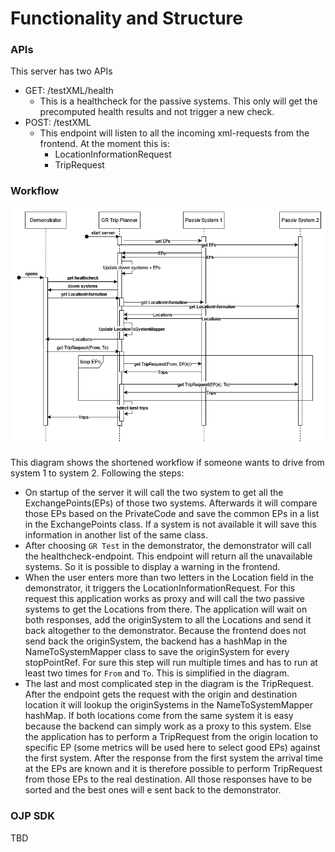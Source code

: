 # Functionality and Structure

### APIs

This server has two APIs
- GET: /testXML/health
    - This is a healthcheck for the passive systems. This only will get the precomputed health results and not trigger a new check.
- POST: /testXML
    - This endpoint will listen to all the incoming xml-requests from the frontend. At the moment this is:
        - LocationInformationRequest
        - TripRequest
    
### Workflow

![Sequence diagram](./img/Sequenzdiagram.png)

This diagram shows the shortened workflow if someone wants to drive from system 1 to system 2. Following the steps:
 - On startup of the server it will call the two system to get all the ExchangePoints(EPs) of those two systems.
   Afterwards it will compare those EPs based on the PrivateCode and save the common EPs in a list in the ExchangePoints class.
   If a system is not available it will save this information in another list of the same class.
 - After choosing `GR Test` in the demonstrator, the demonstrator will call the healthcheck-endpoint. This endpoint
   will return all the unavailable systems. So it is possible to display a warning in the frontend.
 - When the user enters more than two letters in the Location field in the demonstrator, it triggers the 
   LocationInformationRequest. For this request this application works as proxy and will call the two passive systems 
   to get the Locations from there. The application will wait on both responses, add the originSystem to all the Locations
   and send it back altogether to the demonstrator. Because the frontend does not send back the originSystem, the backend 
   has a hashMap in the NameToSystemMapper class to save the originSystem for every stopPointRef. For sure this step 
   will run multiple times and has to run at least two times for `From` and `To`. This is simplified in the diagram.
 - The last and most complicated step in the diagram is the TripRequest. After the endpoint gets the request with the origin
   and destination location it will lookup the originSystems in the NameToSystemMapper hashMap. If both locations come 
   from the same system it is easy because the backend can simply work as a proxy to this system. Else the application 
   has to perform a TripRequest from the origin location to specific EP (some metrics will be used here to select good EPs)
   against the first system. After the response from the first system the arrival time at the EPs are known and it is 
   therefore possible to perform TripRequest from those EPs to the real destination. All those responses have to be sorted 
   and the best ones will e sent back to the demonstrator.
   
### OJP SDK
TBD



